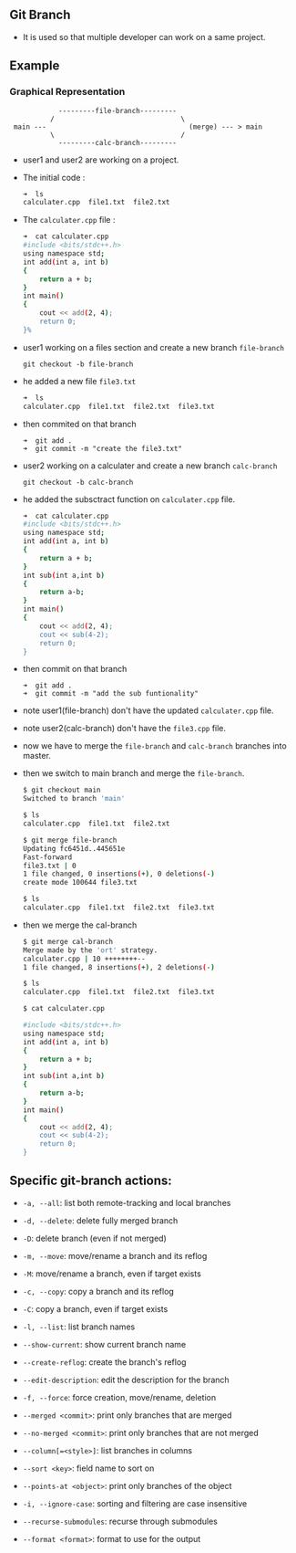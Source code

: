 
## Git Branch 

- It is used so that multiple developer can work on a same project.

## Example

### Graphical Representation
```
            ---------file-branch---------
          /                               \
 main ---                                   (merge) --- > main
          \                               /
            ---------calc-branch---------
```

- user1 and user2 are working on a project.

- The initial code :

    ```bash
    ➜  ls
    calculater.cpp  file1.txt  file2.txt
    ```
- The `calculater.cpp` file :
    ```bash
    ➜  cat calculater.cpp 
    #include <bits/stdc++.h>
    using namespace std;    
    int add(int a, int b)   
    {
        return a + b;       
    }
    int main()
    {
        cout << add(2, 4);  
        return 0;
    }%
    ```

- user1 working on a files section and create a new branch `file-branch`
    ```
    git checkout -b file-branch
    ```
- he added a new file `file3.txt`
    ```bash
    ➜  ls
    calculater.cpp  file1.txt  file2.txt  file3.txt
    ```
- then commited on that branch
    ```
    ➜  git add .
    ➜  git commit -m "create the file3.txt"

    ```


- user2 working on a calculater and create a new branch `calc-branch`
    ```
    git checkout -b calc-branch
    ```
- he added the subsctract function on `calculater.cpp` file.
    ```bash
    ➜  cat calculater.cpp 
    #include <bits/stdc++.h>
    using namespace std;
    int add(int a, int b)
    {
        return a + b;
    }
    int sub(int a,int b)
    {
        return a-b;
    }
    int main()
    {
        cout << add(2, 4);
        cout << sub(4-2);
        return 0;
    }
    ```
- then commit on that branch
    ```
    ➜  git add .
    ➜  git commit -m "add the sub funtionality"

    ```

- note user1(file-branch) don't have the updated `calculater.cpp` file.
- note user2(calc-branch) don't have the `file3.cpp` file.

- now we have to merge the `file-branch` and `calc-branch` branches into master.

- then we switch to main branch and merge the `file-branch`.
    ```bash
    $ git checkout main
    Switched to branch 'main'

    $ ls
    calculater.cpp  file1.txt  file2.txt

    $ git merge file-branch
    Updating fc6451d..445651e
    Fast-forward
    file3.txt | 0
    1 file changed, 0 insertions(+), 0 deletions(-)
    create mode 100644 file3.txt

    $ ls
    calculater.cpp  file1.txt  file2.txt  file3.txt
    ```

- then we merge the cal-branch
    ```bash
    $ git merge cal-branch
    Merge made by the 'ort' strategy.
    calculater.cpp | 10 ++++++++--
    1 file changed, 8 insertions(+), 2 deletions(-)
    
    $ ls
    calculater.cpp  file1.txt  file2.txt  file3.txt
    
    $ cat calculater.cpp

    #include <bits/stdc++.h>
    using namespace std;
    int add(int a, int b)
    {
        return a + b;
    }
    int sub(int a,int b)
    {
        return a-b;
    }
    int main()
    {
        cout << add(2, 4);
        cout << sub(4-2);
        return 0;
    }

    ```

## Specific git-branch actions:

- `-a, --all`: list both remote-tracking and local branches

- `-d, --delete`: delete fully merged branch
- `-D`: delete branch (even if not merged)
- `-m, --move`: move/rename a branch and its reflog
- `-M`: move/rename a branch, even if target exists
- `-c, --copy`: copy a branch and its reflog
- `-C`: copy a branch, even if target exists
- `-l, --list`: list branch names
- `--show-current`: show current branch name
- `--create-reflog`: create the branch's reflog
- `--edit-description`: edit the description for the branch
- `-f, --force`: force creation, move/rename, deletion
- `--merged <commit>`: print only branches that are merged
- `--no-merged <commit>`: print only branches that are not merged
- `--column[=<style>]`: list branches in columns
- `--sort <key>`: field name to sort on
- `--points-at <object>`: print only branches of the object
- `-i, --ignore-case`: sorting and filtering are case insensitive
- `--recurse-submodules`: recurse through submodules
- `--format <format>`: format to use for the output
